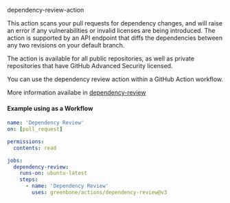 dependency-review-action

This action scans your pull requests for dependency changes, and will raise an error if any vulnerabilities or invalid licenses are being introduced. The action is supported by an API endpoint that diffs the dependencies between any two revisions on your default branch.

The action is available for all public repositories, as well as private repositories that have GitHub Advanced Security licensed.

You can use the dependency review action within a GitHub Action workflow.

More information availabe in [dependency-review](https://github.com/actions/dependency-review-action)

#### Example using as a Workflow

```yaml
name: 'Dependency Review'
on: [pull_request]

permissions:
  contents: read

jobs:
  dependency-review:
    runs-on: ubuntu-latest
    steps:
      - name: 'Dependency Review'
        uses: greenbone/actions/dependency-review@v3
```
